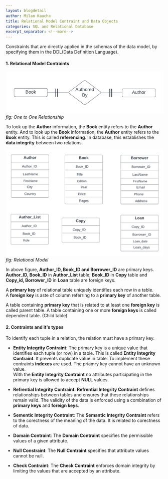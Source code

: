 ```yaml
---
layout: blogdetail
author: Milan Kaucha
title: Relational Model Contraint and Data Objects
categories: SQL and Relational Database
excerpt_separator: <!--more-->
---
```


Constraints that are directly applied in the schemas of the data model, by specifying them in the DDL(Data Definition Language).

<!--more-->

#### 1. Relational Model Contraints

![one-to-one relationship](/assets/images/one_to_one.png "One to One Relationship")
_fig: One to One Relationship_

To look up the **Author** information, the **Book** entity refers to the **Author** entity. And to look up the **Book** information, the **Author** entity refers to the **Book** entity. This is called **referencing**. In database, this establishes the **data integrity** between two relations.

![relational model](/assets/images/relational_model.png "Relational Model")
_fig: Relational Model_

In above figure, **Author_ID, Book_ID and Borrower_ID** are primary keys. **Author_ID, Book_ID** in **Author_List** table; **Book_ID** in **Copy** table and **Copy_id, Borrower_ID** in **Loan** table are foreign keys.

A **primary key** of relational table uniquely identifies each row in a table.<br>
A **foreign key** is aste of column referring to a **primary key** of another table.

A table containing **primary key** that is related to at least one **foreign key** is called parent table. A table containing one or more **foreign keys** is called dependent table. (Child table)

#### 2. Contraints and it's types

To identify each tuple in a relation, the relation must have a primary key.

- **Entity Integrity Contraint**:
  The primary key is a unique value that identifies each tuple (or row) in a table. This is called **Entity Integrity Contraint**. It prevents duplicate value in table. To implement these contraints **indexes** are used. The priamry key cannot have an unknown value.<br>
  With the **Entity Integrity Contraint** no attributes participating in the primary key is allowed to accept **NULL** values.

- **Refrential Integrity Contraint**:
  **Refrential Integrity Contraint** defines relationships between tables and ensures that these relationships remain valid. The validity of the data is enforced using a combination of **primary keys** and **foreign keys**.

- **Sementic Integrity Contraint**:
  The **Semantic Integrity Contraint** refers to the corectness of the meaning of the data. It is related to corectness of data.

- **Domain Contraint**:
  The **Domain Contraint** specifies the permissible values of a given attribute.

- **Null Constraint**:
  The **Null Contraint** specifies that attribute values cannot be null.

- **Check Contraint**:
  The **Check Contraint** enforces domain integrity by limiting the values that are accepted by an attribute.
